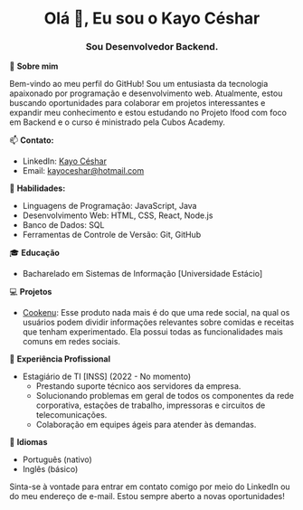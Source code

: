<h1 align="center">Olá 👋, Eu sou o Kayo Céshar</h1>
<h3 align="center">Sou Desenvolvedor Backend.</h3>

👤 **Sobre mim**

Bem-vindo ao meu perfil do GitHub! Sou um entusiasta da tecnologia apaixonado por programação e desenvolvimento web. Atualmente, estou buscando oportunidades para colaborar em projetos interessantes e expandir meu conhecimento e estou estudando no Projeto Ifood com foco em Backend e o curso é ministrado pela Cubos Academy.

📫 **Contato:**
- LinkedIn: [Kayo Céshar](https://www.linkedin.com/in/kayo-ceshar/)
- Email: [kayoceshar@hotmail.com](mailto:kayoceshar@hotmail.com)

🌱 **Habilidades:**
- Linguagens de Programação: JavaScript, Java
- Desenvolvimento Web: HTML, CSS, React, Node.js
- Banco de Dados: SQL
- Ferramentas de Controle de Versão: Git, GitHub

🎓 **Educação**
- Bacharelado em Sistemas de Informação [Universidade Estácio]

💻 **Projetos**
- [Cookenu](https://github.com/kayoceshar/Cookenu): Esse produto nada mais é do que uma rede social, na qual os usuários podem dividir informações relevantes sobre comidas e receitas que tenham experimentado. Ela possui todas as funcionalidades mais comuns em redes sociais.  


🔧 **Experiência Profissional**
- Estagiário de TI [INSS] (2022 - No momento)
  - Prestando suporte técnico aos servidores da
empresa.
  - Solucionando problemas em geral de todos os componentes da rede corporativa,
estações de trabalho, impressoras e circuitos de telecomunicações.
  - Colaboração em equipes ágeis para atender às demandas.

📢 **Idiomas**
- Português (nativo)
- Inglês (básico)

Sinta-se à vontade para entrar em contato comigo por meio do LinkedIn ou do meu endereço de e-mail. Estou sempre aberto a novas oportunidades!


